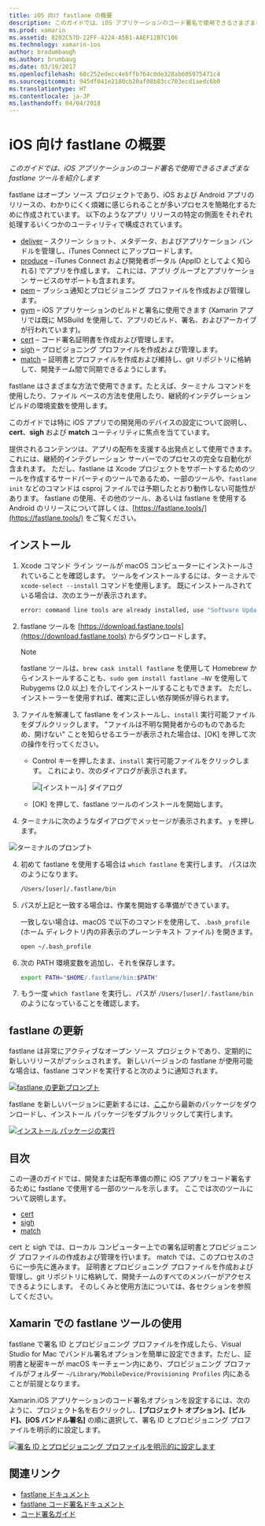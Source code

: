 ```yaml
---
title: iOS 向け fastlane の概要
description: このガイドでは、iOS アプリケーションのコード署名で使用できるさまざまな fastlane ツールを紹介します。
ms.prod: xamarin
ms.assetid: 8202C57D-22FF-4224-A5B1-AAEF12B7C106
ms.technology: xamarin-ios
author: bradumbaugh
ms.author: brumbaug
ms.date: 03/19/2017
ms.openlocfilehash: 68c252edecc4ebffb764c0de328ab605975471c4
ms.sourcegitcommit: 945df041e2180cb20af08b83cc703ecd1aedc6b0
ms.translationtype: HT
ms.contentlocale: ja-JP
ms.lasthandoff: 04/04/2018
---
```

# <a name="introduction-to-fastlane-for-ios"></a>iOS 向け fastlane の概要

_このガイドでは、iOS アプリケーションのコード署名で使用できるさまざまな fastlane ツールを紹介します_

fastlane はオープン ソース プロジェクトであり、iOS および Android アプリのリリースの、わかりにくく煩雑に感じられることが多いプロセスを簡略化するために作成されています。 以下のようなアプリ リリースの特定の側面をそれぞれ処理するいくつかのユーティリティで構成されています。

- [deliver](https://github.com/fastlane/fastlane/tree/master/deliver#readme) – スクリーン ショット、メタデータ、およびアプリケーション バンドルを管理し、iTunes Connect にアップロードします。
- [produce](https://github.com/fastlane/fastlane/tree/master/produce#readme) – iTunes Connect および開発者ポータル (AppID としてよく知られる) でアプリを作成します。 これには、アプリ グループとアプリケーション サービスのサポートも含まれます。
- [pem](https://github.com/fastlane/fastlane/tree/master/pem#readme) – プッシュ通知とプロビジョニング プロファイルを作成および管理します。
- [gym](https://github.com/fastlane/fastlane/tree/master/gym#readme) – iOS アプリケーションのビルドと署名に使用できます  (Xamarin アプリでは既に MSBuild を使用して、アプリのビルド、署名、およびアーカイブが行われています)。
- [cert](https://github.com/fastlane/fastlane/tree/master/cert#readme) – コード署名証明書を作成および管理します。 
- [sigh](https://github.com/fastlane/fastlane/tree/master/sigh#readme) – プロビジョニング プロファイルを作成および管理します。
- [match](https://github.com/fastlane/fastlane/tree/master/match#readme) – 証明書とプロファイルを作成および維持し、git リポジトリに格納して、開発チーム間で同期できるようにします。

fastlane はさまざまな方法で使用できます。たとえば、ターミナル コマンドを使用したり、ファイル ベースの方法を使用したり、継続的インテグレーション ビルドの環境変数を使用します。 

このガイドでは特に iOS アプリでの開発用のデバイスの設定について説明し、**cert**、**sigh** および **match** ユーティリティに焦点を当てています。 

提供されるコンテンツは、アプリの配布を支援する出発点として使用できます。これには、継続的インテグレーション サーバーでのプロセスの完全な自動化が含まれます。 ただし、fastlane は Xcode プロジェクトをサポートするためのツールを作成するサードパーティのツールであるため、一部のツールや、`fastlane init` などのコマンドは csproj ファイルでは予期したとおり動作しない可能性があります。 fastlane の使用、その他のツール、あるいは fastlane を使用する Android のリリースについて詳しくは、[https://fastlane.tools/](https://fastlane.tools/) をご覧ください。

<a name="Installation" />

## <a name="installation"></a>インストール

1. Xcode コマンド ライン ツールが macOS コンピューターにインストールされていることを確認します。 ツールをインストールするには、ターミナルで `xcode-select --install` コマンドを使用します。 既にインストールされている場合は、次のエラーが表示されます。

    ```bash
    error: command line tools are already installed, use "Software Update" to install updates
    ```

2. fastlane ツールを [https://download.fastlane.tools](https://download.fastlane.tools) からダウンロードします。 

    > [!NOTE]
    > fastlane ツールは、`brew cask install fastlane` を使用して Homebrew からインストールすることも、`sudo gem install fastlane –NV` を使用して Rubygems (2.0 以上) を介してインストールすることもできます。 ただし、インストーラーを使用すれば、確実に正しい依存関係が得られます。 

3. ファイルを解凍して fastlane をインストールし、`install` 実行可能ファイルをダブルクリックします。 "ファイルは不明な開発者からのものであるため、開けない" ことを知らせるエラーが表示された場合は、[OK] を押して次の操作を行ってください。
    - Control キーを押したまま、`install` 実行可能ファイルをクリックします。 これにより、次のダイアログが表示されます。

      ![](images/fastlane-image12.png "[インストール] ダイアログ")
    
    - [OK] を押して、fastlane ツールのインストールを開始します。

4. ターミナルに次のようなダイアログでメッセージが表示されます。 `y` を押します。

  ![](images/fastlane-image13.png "ターミナルのプロンプト")
 
4. 初めて fastlane を使用する場合は `which fastlane` を実行します。 パスは次のようになります。 

    ```bash
    /Users/[user]/.fastlane/bin
    ```

5. パスが上記と一致する場合は、作業を開始する準備ができています。

     一致しない場合は、macOS で以下のコマンドを使用して、`.bash_profile` (ホーム ディレクトリ内の非表示のプレーンテキスト ファイル) を開きます。

    ```bash
    open ~/.bash_profile
    ```

6. 次の PATH 環境変数を追加し、それを保存します。 

    ```bash
    export PATH="$HOME/.fastlane/bin:$PATH"
    ```

7.  もう一度 `which fastlane` を実行し、パスが `/Users/[user]/.fastlane/bin` のようになっていることを確認します。


## <a name="updating-fastlane"></a>fastlane の更新

fastlane は非常にアクティブなオープン ソース プロジェクトであり、定期的に新しいリリースがプッシュされます。 新しいバージョンの fastlane が使用可能な場合は、fastlane コマンドを実行すると次のように通知されます。

[![](images/fastlane-image0.png "fastlane の更新プロンプト")](images/fastlane-image0.png#lightbox)


fastlane を新しいバージョンに更新するには、[ここ](https://download.fastlane.tools)から最新のパッケージをダウンロードし、インストール パッケージをダブルクリックして実行します。

[![](images/fastlane-image0a.png "インストール パッケージの実行")](images/fastlane-image0a.png#lightbox)


## <a name="contents"></a>目次

この一連のガイドでは、開発または配布準備の際に iOS アプリをコード署名するために fastlane で使用する一部のツールを示します。 ここでは次のツールについて説明します。

- [cert](~/ios/deploy-test/provisioning/fastlane/cert.md)
- [sigh](~/ios/deploy-test/provisioning/fastlane/sigh.md)
- [match](~/ios/deploy-test/provisioning/fastlane/match.md)

cert と sigh では、ローカル コンピューター上での署名証明書とプロビジョニング プロファイルの作成および管理を行います。 match では、このプロセスのさらに一歩先に進みます。 証明書とプロビジョニング プロファイルを作成および管理し、git リポジトリに格納して、開発チームのすべてのメンバーがアクセスできるようにします。 そのしくみと使用方法については、各セクションを参照してください。

## <a name="using-fastlane-tools-with-xamarin"></a>Xamarin での fastlane ツールの使用

fastlane で署名 ID とプロビジョニング プロファイルを作成したら、Visual Studio for Mac でバンドル署名オプションを簡単に設定できます。ただし、証明書と秘密キーが macOS キーチェーン内にあり、プロビジョニング プロファイルがフォルダー `~/Library/MobileDevice/Provisioning Profiles` 内にあることが前提となります。

Xamarin.iOS アプリケーションのコード署名オプションを設定するには、次のように、プロジェクト名を右クリックし、**[プロジェクト オプション]、[ビルド]、[iOS バンドル署名]** の順に選択して、署名 ID とプロビジョニング プロファイルを明示的に設定します。

[![](images/fastlane-image11.png "署名 ID とプロビジョニング プロファイルを明示的に設定します")](images/fastlane-image11.png#lightbox)

## <a name="related-links"></a>関連リンク

- [fastlane ドキュメント](https://fastlane.tools/)
- [fastlane コード署名ドキュメント](https://docs.fastlane.tools/codesigning/getting-started/)
- [コード署名ガイド](https://codesigning.guide/)

